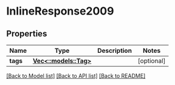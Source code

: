 # InlineResponse2009

## Properties
Name | Type | Description | Notes
------------ | ------------- | ------------- | -------------
**tags** | [**Vec<::models::Tag>**](Tag.md) |  | [optional] 

[[Back to Model list]](../README.md#documentation-for-models) [[Back to API list]](../README.md#documentation-for-api-endpoints) [[Back to README]](../README.md)


